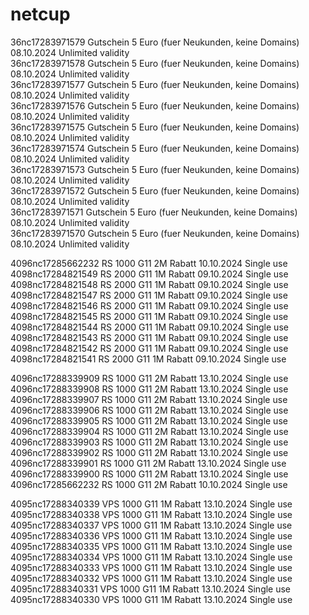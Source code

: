 # netcup

36nc17283971579	Gutschein 5 Euro (fuer Neukunden, keine Domains)	08.10.2024	Unlimited validity	
36nc17283971578	Gutschein 5 Euro (fuer Neukunden, keine Domains)	08.10.2024	Unlimited validity	
36nc17283971577	Gutschein 5 Euro (fuer Neukunden, keine Domains)	08.10.2024	Unlimited validity	
36nc17283971576	Gutschein 5 Euro (fuer Neukunden, keine Domains)	08.10.2024	Unlimited validity	
36nc17283971575	Gutschein 5 Euro (fuer Neukunden, keine Domains)	08.10.2024	Unlimited validity	
36nc17283971574	Gutschein 5 Euro (fuer Neukunden, keine Domains)	08.10.2024	Unlimited validity	
36nc17283971573	Gutschein 5 Euro (fuer Neukunden, keine Domains)	08.10.2024	Unlimited validity	
36nc17283971572	Gutschein 5 Euro (fuer Neukunden, keine Domains)	08.10.2024	Unlimited validity	
36nc17283971571	Gutschein 5 Euro (fuer Neukunden, keine Domains)	08.10.2024	Unlimited validity	
36nc17283971570	Gutschein 5 Euro (fuer Neukunden, keine Domains)	08.10.2024	Unlimited validity	


4096nc17285662232	RS 1000 G11 2M Rabatt	10.10.2024	Single use	
4098nc17284821549	RS 2000 G11 1M Rabatt	09.10.2024	Single use	
4098nc17284821548	RS 2000 G11 1M Rabatt	09.10.2024	Single use	
4098nc17284821547	RS 2000 G11 1M Rabatt	09.10.2024	Single use	
4098nc17284821546	RS 2000 G11 1M Rabatt	09.10.2024	Single use	
4098nc17284821545	RS 2000 G11 1M Rabatt	09.10.2024	Single use	
4098nc17284821544	RS 2000 G11 1M Rabatt	09.10.2024	Single use	
4098nc17284821543	RS 2000 G11 1M Rabatt	09.10.2024	Single use	
4098nc17284821542	RS 2000 G11 1M Rabatt	09.10.2024	Single use	
4098nc17284821541	RS 2000 G11 1M Rabatt	09.10.2024	Single use	


4096nc17288339909	RS 1000 G11 2M Rabatt	13.10.2024	Single use	
4096nc17288339908	RS 1000 G11 2M Rabatt	13.10.2024	Single use	
4096nc17288339907	RS 1000 G11 2M Rabatt	13.10.2024	Single use	
4096nc17288339906	RS 1000 G11 2M Rabatt	13.10.2024	Single use	
4096nc17288339905	RS 1000 G11 2M Rabatt	13.10.2024	Single use	
4096nc17288339904	RS 1000 G11 2M Rabatt	13.10.2024	Single use	
4096nc17288339903	RS 1000 G11 2M Rabatt	13.10.2024	Single use	
4096nc17288339902	RS 1000 G11 2M Rabatt	13.10.2024	Single use	
4096nc17288339901	RS 1000 G11 2M Rabatt	13.10.2024	Single use	
4096nc17288339900	RS 1000 G11 2M Rabatt	13.10.2024	Single use	
4096nc17285662232	RS 1000 G11 2M Rabatt	10.10.2024	Single use	


4095nc17288340339	VPS 1000 G11 1M Rabatt	13.10.2024	Single use	
4095nc17288340338	VPS 1000 G11 1M Rabatt	13.10.2024	Single use	
4095nc17288340337	VPS 1000 G11 1M Rabatt	13.10.2024	Single use	
4095nc17288340336	VPS 1000 G11 1M Rabatt	13.10.2024	Single use	
4095nc17288340335	VPS 1000 G11 1M Rabatt	13.10.2024	Single use	
4095nc17288340334	VPS 1000 G11 1M Rabatt	13.10.2024	Single use	
4095nc17288340333	VPS 1000 G11 1M Rabatt	13.10.2024	Single use	
4095nc17288340332	VPS 1000 G11 1M Rabatt	13.10.2024	Single use	
4095nc17288340331	VPS 1000 G11 1M Rabatt	13.10.2024	Single use	
4095nc17288340330	VPS 1000 G11 1M Rabatt	13.10.2024	Single use	
